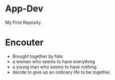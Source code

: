 # App-Dev
My First Reposity
<h1>Encouter</h1>

<ul>
  <li>Brought together by fate</li>
  <li>a woman who seems to have everything</li>
  <li>a young man who seems to have nothing</li>
  <li>decide to give up an ordinary life to be together.</li>
</ul>
